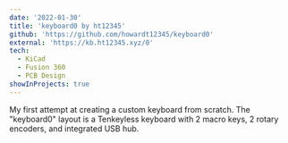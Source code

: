 ```yaml
---
date: '2022-01-30'
title: 'keyboard0 by ht12345'
github: 'https://github.com/howardt12345/keyboard0'
external: 'https://kb.ht12345.xyz/0'
tech:
  - KiCad
  - Fusion 360
  - PCB Design
showInProjects: true
---
```


My first attempt at creating a custom keyboard from scratch. The "keyboard0" layout is a Tenkeyless keyboard with 2 macro keys, 2 rotary encoders, and integrated USB hub.
